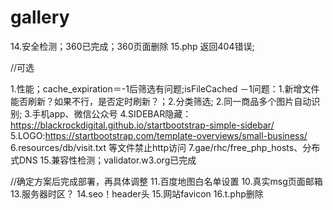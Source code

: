 # gallery


14.安全检测；360已完成；360页面删除
15.php 返回404错误;





//可选

1.性能；cache_expiration＝-1后筛选有问题;isFileCached
    －1问题：1.新增文件能否刷新？如果不行，是否定时刷新？；2.分类筛选;
2.同一商品多个图片自动识别;
3.手机app、微信公众号
4.SIDEBAR隐藏：https://blackrockdigital.github.io/startbootstrap-simple-sidebar/
5.LOGO:https://startbootstrap.com/template-overviews/small-business/
6.resources/db/visit.txt 等文件禁止http访问
7.gae/rhc/free_php_hosts、分布式DNS
15.兼容性检测；validator.w3.org已完成




//确定方案后完成部署，再具体调整
11.百度地图白名单设置
10.真实msg页面邮箱
13.服务器时区？
14.seo！header头
15.网站favicon
16.t.php删除

